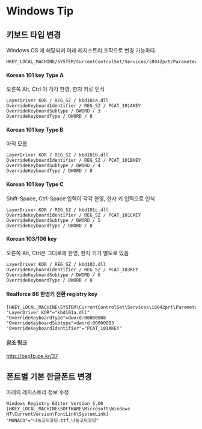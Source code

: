 # Windows Tip

## 키보드 타입 변경
Windows OS 에 해당되며 아래 레지스트리 조작으로 변경 가능하다.

    HKEY_LOCAL_MACHINE/SYSTEM/CurrentControlSet/Services/i8042prt/Parameters

#### Korean 101 key Type A 
오른쪽 Alt, Ctrl 이 각각 한영, 한자 키로 인식

    LayerDriver KOR / REG_SZ / kbd101a.dll
    OverrideKeyboardIdentifier / REG_SZ / PCAT_101AKEY
    OverrideKeyboardSubtype / DWORD / 3
    OverrideKeyboardType / DWORD / 8

#### Korean 101 key Type B 
아직 모름

    LayerDriver KOR / REG_SZ / kbd101b.dll
    OverrideKeyboardIdentifier / REG_SZ / PCAT_101BKEY
    OverrideKeyboardSubtype / DWORD / 4
    OverrideKeyboardType / DWORD / 8

#### Korean 101 key Type C 
Shift-Space, Ctrl-Space 입력이 각각 한영, 한자 키 입력으로 인식

    LayerDriver KOR / REG_SZ / kbd101c.dll
    OverrideKeyboardIdentifier / REG_SZ / PCAT_101CKEY
    OverrideKeyboardSubtype / DWORD / 5
    OverrideKeyboardType / DWORD / 8

#### Korean 103/106 key 
오른쪽 Alt, Ctrl은 그대로에 한영, 한자 키가 별도로 있음

    LayerDriver KOR / REG_SZ / kbd103.dll
    OverrideKeyboardIdentifier / REG_SZ / PCAT_103KEY
    OverrideKeyboardSubtype / DWORD / 6
    OverrideKeyboardType / DWORD / 8

#### Realforce 86 한영키 전환 registry key
 
    [HKEY_LOCAL_MACHINE\SYSTEM\CurrentControlSet\Services\i8042prt\Parameters]
    "LayerDriver KOR"="kbd101a.dll"
    "OverrideKeyboardType"=dword:00000008
    "OverrideKeyboardSubtype"=dword:00000003
    "OverrideKeyboardIdentifier"="PCAT_101AKEY"

#### 참조 링크
<http://bspfp.pe.kr/37>

## 폰트별 기본 한글폰트 변경
아래의 레지스트리 정보 수정

    Windows Registry Editor Version 5.00
    [HKEY_LOCAL_MACHINE\SOFTWARE\Microsoft\Windows NT\CurrentVersion\FontLink\SystemLink]
    "MONACO"="나눔고딕코딩.ttf,나눔고딕코딩"
   